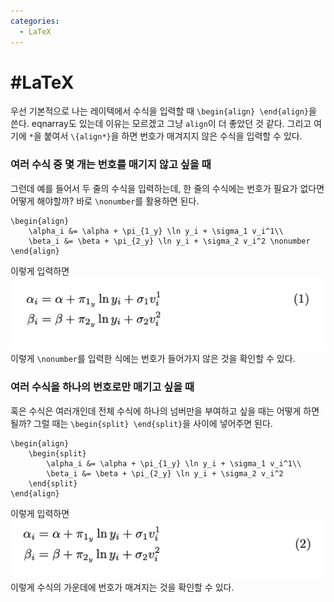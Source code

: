 ```yaml
---
categories:
  - LaTeX
---
```


# #LaTeX

우선 기본적으로 나는 레이텍에서 수식을 입력할 때 `\begin{align} \end{align}`을 쓴다. eqnarray도 있는데 이유는 모르겠고 그냥 `align`이 더 좋았던 것 같다. 그리고 여기에 `*`을 붙여서 `\{align*}`을 하면 번호가 매겨지지 않은 수식을 입력할 수 있다.


### 여러 수식 중 몇 개는 번호를 매기지 않고 싶을 때
그런데 예를 들어서 두 줄의 수식을 입력하는데, 한 줄의 수식에는 번호가 필요가 없다면 어떻게 해야할까? 바로 `\nonumber`를 활용하면 된다.

```
\begin{align}
    \alpha_i &= \alpha + \pi_{1_y} \ln y_i + \sigma_1 v_i^1\\
    \beta_i &= \beta + \pi_{2_y} \ln y_i + \sigma_2 v_i^2 \nonumber
\end{align}
```

이렇게 입력하면
![enter image description here](https://raw.githubusercontent.com/arrow-economist/imageslibrary/main/SCR-20240211-djdo.png)
이렇게 `\nonumber`를 입력한 식에는 번호가 들어가지 않은 것을 확인할 수 있다.

### 여러 수식을 하나의 번호로만 매기고 싶을 때
혹은 수식은 여러개인데 전체 수식에 하나의 넘버만을 부여하고 싶을 때는 어떻게 하면 될까? 그럴 때는 `\begin{split} \end{split}`을 사이에 넣어주면 된다.

```
\begin{align}
	\begin{split}
	    \alpha_i &= \alpha + \pi_{1_y} \ln y_i + \sigma_1 v_i^1\\
	    \beta_i &= \beta + \pi_{2_y} \ln y_i + \sigma_2 v_i^2
    \end{split}
\end{align}
```

이렇게 입력하면
![enter image description here](https://raw.githubusercontent.com/arrow-economist/imageslibrary/main/SCR-20240211-dkpg.png)
이렇게 수식의 가운데에 번호가 매겨지는 것을 확인할 수 있다.
<!--stackedit_data:
eyJoaXN0b3J5IjpbLTIwMjQyNzg2MywxOTk3OTM5NzJdfQ==
-->